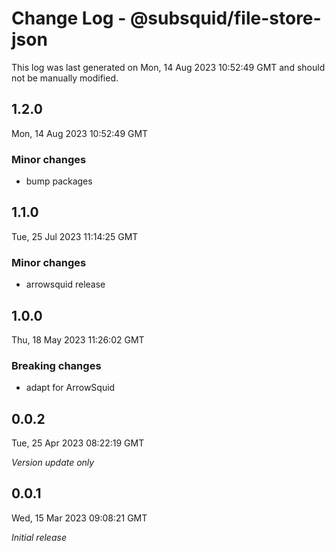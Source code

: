 # Change Log - @subsquid/file-store-json

This log was last generated on Mon, 14 Aug 2023 10:52:49 GMT and should not be manually modified.

## 1.2.0
Mon, 14 Aug 2023 10:52:49 GMT

### Minor changes

- bump packages

## 1.1.0
Tue, 25 Jul 2023 11:14:25 GMT

### Minor changes

- arrowsquid release

## 1.0.0
Thu, 18 May 2023 11:26:02 GMT

### Breaking changes

- adapt for ArrowSquid

## 0.0.2
Tue, 25 Apr 2023 08:22:19 GMT

_Version update only_

## 0.0.1
Wed, 15 Mar 2023 09:08:21 GMT

_Initial release_

